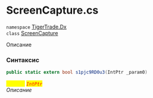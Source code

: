
# ScreenCapture.cs
`namespace` [TigerTrade.Dx](../TigerTrade.Dx.md)  
    `class` [ScreenCapture](../../ScreenCapture.cs.md)

Описание

### Синтаксис
```csharp
public static extern bool s1pjc9RD0u3(IntPtr _param0)
```

<mark style="color:yellow;">`_param0`</mark> <mark style="color:red;">*`IntPtr`*</mark>  
 *Описание*  
  

                    
                    